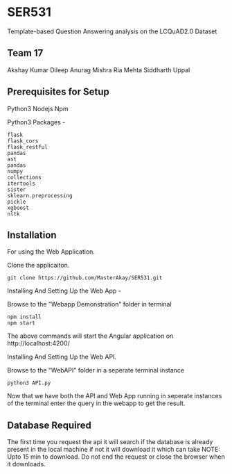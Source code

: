 # SER531
Template-based Question Answering analysis on the LCQuAD2.0 Dataset

## Team 17

Akshay Kumar Dileep
Anurag Mishra
Ria Mehta
Siddharth Uppal

## Prerequisites for Setup

Python3
Nodejs
Npm

Python3 Packages - 
```
flask
flask_cors
flask_restful
pandas
ast
pandas
numpy
collections
itertools
sister
sklearn.preprocessing
pickle
xgboost
nltk
```

## Installation

For using the Web Application.

Clone the applicaiton. 

```
git clone https://github.com/MasterAkay/SER531.git
```

Installing And Setting Up the Web App -

Browse to the "Webapp Demonstration" folder in terminal

```
npm install
npm start
```
The above commands will start the Angular application on http://localhost:4200/

Installing And Setting Up the Web API.


Browse to the "WebAPI" folder in a seperate terminal instance
```
python3 API.py
```

Now that we have both the API and Web App running in seperate instances of the terminal enter the query in the webapp to get the result.


## Database Required 

The first time you request the api it will search if the database is already present in the local machine if not it will download it which can take NOTE: Upto 15 min to download. Do not end the request or close the browser when it downloads.





